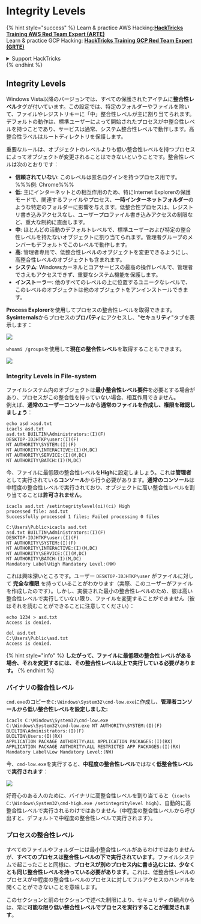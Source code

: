 # Integrity Levels

{% hint style="success" %}
Learn & practice AWS Hacking:<img src="/.gitbook/assets/arte.png" alt="" data-size="line">[**HackTricks Training AWS Red Team Expert (ARTE)**](https://training.hacktricks.xyz/courses/arte)<img src="/.gitbook/assets/arte.png" alt="" data-size="line">\
Learn & practice GCP Hacking: <img src="/.gitbook/assets/grte.png" alt="" data-size="line">[**HackTricks Training GCP Red Team Expert (GRTE)**<img src="/.gitbook/assets/grte.png" alt="" data-size="line">](https://training.hacktricks.xyz/courses/grte)

<details>

<summary>Support HackTricks</summary>

* Check the [**subscription plans**](https://github.com/sponsors/carlospolop)!
* **Join the** 💬 [**Discord group**](https://discord.gg/hRep4RUj7f) or the [**telegram group**](https://t.me/peass) or **follow** us on **Twitter** 🐦 [**@hacktricks\_live**](https://twitter.com/hacktricks\_live)**.**
* **Share hacking tricks by submitting PRs to the** [**HackTricks**](https://github.com/carlospolop/hacktricks) and [**HackTricks Cloud**](https://github.com/carlospolop/hacktricks-cloud) github repos.

</details>
{% endhint %}

## Integrity Levels

Windows Vista以降のバージョンでは、すべての保護されたアイテムに**整合性レベル**タグが付いています。この設定では、特定のフォルダーやファイルを除いて、ファイルやレジストリキーに「中」整合性レベルが主に割り当てられます。デフォルトの動作は、標準ユーザーによって開始されたプロセスが中整合性レベルを持つことであり、サービスは通常、システム整合性レベルで動作します。高整合性ラベルはルートディレクトリを保護します。

重要なルールは、オブジェクトのレベルよりも低い整合性レベルを持つプロセスによってオブジェクトが変更されることはできないということです。整合性レベルは次のとおりです：

* **信頼されていない**: このレベルは匿名ログインを持つプロセス用です。 %%%例: Chrome%%%
* **低**: 主にインターネットとの相互作用のため、特にInternet Explorerの保護モードで、関連するファイルやプロセス、**一時インターネットフォルダー**のような特定のフォルダーに影響を与えます。低整合性プロセスは、レジストリ書き込みアクセスなし、ユーザープロファイル書き込みアクセスの制限など、重大な制約に直面します。
* **中**: ほとんどの活動のデフォルトレベルで、標準ユーザーおよび特定の整合性レベルを持たないオブジェクトに割り当てられます。管理者グループのメンバーもデフォルトでこのレベルで動作します。
* **高**: 管理者専用で、低整合性レベルのオブジェクトを変更できるようにし、高整合性レベルのオブジェクトも含まれます。
* **システム**: Windowsカーネルとコアサービスの最高の操作レベルで、管理者でさえもアクセスできず、重要なシステム機能を保護します。
* **インストーラー**: 他のすべてのレベルの上に位置するユニークなレベルで、このレベルのオブジェクトは他のオブジェクトをアンインストールできます。

**Process Explorer**を使用してプロセスの整合性レベルを取得できます。**Sysinternals**からプロセスの**プロパティ**にアクセスし、"**セキュリティ**"タブを表示します：

![](<../../.gitbook/assets/image (824).png>)

`whoami /groups`を使用して**現在の整合性レベル**を取得することもできます。

![](<../../.gitbook/assets/image (325).png>)

### Integrity Levels in File-system

ファイルシステム内のオブジェクトは**最小整合性レベル要件**を必要とする場合があり、プロセスがこの整合性を持っていない場合、相互作用できません。\
例えば、**通常のユーザーコンソールから通常のファイルを作成し、権限を確認しましょう**：
```
echo asd >asd.txt
icacls asd.txt
asd.txt BUILTIN\Administrators:(I)(F)
DESKTOP-IDJHTKP\user:(I)(F)
NT AUTHORITY\SYSTEM:(I)(F)
NT AUTHORITY\INTERACTIVE:(I)(M,DC)
NT AUTHORITY\SERVICE:(I)(M,DC)
NT AUTHORITY\BATCH:(I)(M,DC)
```
今、ファイルに最低限の整合性レベルを**High**に設定しましょう。これは**管理者**として実行されている**コンソール**から行う必要があります。**通常のコンソール**は中程度の整合性レベルで実行されており、オブジェクトに高い整合性レベルを割り当てることは**許可されません**。
```
icacls asd.txt /setintegritylevel(oi)(ci) High
processed file: asd.txt
Successfully processed 1 files; Failed processing 0 files

C:\Users\Public>icacls asd.txt
asd.txt BUILTIN\Administrators:(I)(F)
DESKTOP-IDJHTKP\user:(I)(F)
NT AUTHORITY\SYSTEM:(I)(F)
NT AUTHORITY\INTERACTIVE:(I)(M,DC)
NT AUTHORITY\SERVICE:(I)(M,DC)
NT AUTHORITY\BATCH:(I)(M,DC)
Mandatory Label\High Mandatory Level:(NW)
```
これは興味深いところです。ユーザー `DESKTOP-IDJHTKP\user` がファイルに対して **完全な権限** を持っていることがわかります（実際、このユーザーがファイルを作成したのです）。しかし、実装された最小の整合性レベルのため、彼は高い整合性レベルで実行していない限り、ファイルを変更することができません（彼はそれを読むことができることに注意してください）：
```
echo 1234 > asd.txt
Access is denied.

del asd.txt
C:\Users\Public\asd.txt
Access is denied.
```
{% hint style="info" %}
**したがって、ファイルに最低限の整合性レベルがある場合、それを変更するには、その整合性レベル以上で実行している必要があります。**
{% endhint %}

### バイナリの整合性レベル

`cmd.exe`のコピーを`C:\Windows\System32\cmd-low.exe`に作成し、**管理者コンソールから低い整合性レベルを設定しました:**
```
icacls C:\Windows\System32\cmd-low.exe
C:\Windows\System32\cmd-low.exe NT AUTHORITY\SYSTEM:(I)(F)
BUILTIN\Administrators:(I)(F)
BUILTIN\Users:(I)(RX)
APPLICATION PACKAGE AUTHORITY\ALL APPLICATION PACKAGES:(I)(RX)
APPLICATION PACKAGE AUTHORITY\ALL RESTRICTED APP PACKAGES:(I)(RX)
Mandatory Label\Low Mandatory Level:(NW)
```
今、`cmd-low.exe`を実行すると、**中程度の整合性レベル**ではなく**低整合性レベル**で**実行されます**：

![](<../../.gitbook/assets/image (313).png>)

好奇心のある人のために、バイナリに高整合性レベルを割り当てると（`icacls C:\Windows\System32\cmd-high.exe /setintegritylevel high`）、自動的に高整合性レベルで実行されるわけではありません（中程度の整合性レベルから呼び出すと、デフォルトで中程度の整合性レベルで実行されます）。

### プロセスの整合性レベル

すべてのファイルやフォルダーには最小整合性レベルがあるわけではありませんが、**すべてのプロセスは整合性レベルの下で実行されています**。ファイルシステムで起こったことと同様に、**プロセスが別のプロセス内に書き込むには、少なくとも同じ整合性レベルを持っている必要があります**。これは、低整合性レベルのプロセスが中程度の整合性レベルのプロセスに対してフルアクセスのハンドルを開くことができないことを意味します。

このセクションと前のセクションで述べた制限により、セキュリティの観点からは、常に**可能な限り低い整合性レベルでプロセスを実行することが推奨されます**。

